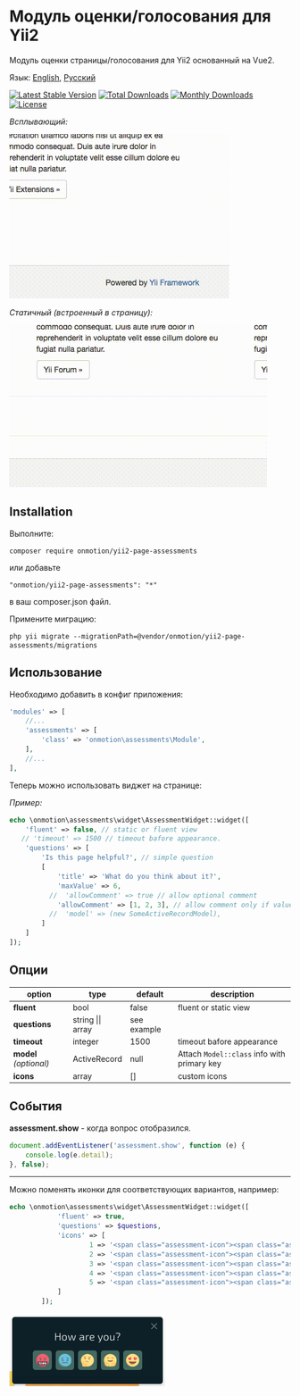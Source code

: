 # Модуль оценки/голосования для Yii2
Модуль оценки страницы/голосования для Yii2 основанный на Vue2.

Язык: [English](README.md), [Русский](README.ru.md)

[![Latest Stable Version](https://poser.pugx.org/onmotion/yii2-page-assessments/v/stable)](https://packagist.org/packages/onmotion/yii2-page-assessments)
[![Total Downloads](https://poser.pugx.org/onmotion/yii2-page-assessments/downloads)](https://packagist.org/packages/onmotion/yii2-page-assessments)
[![Monthly Downloads](https://poser.pugx.org/onmotion/yii2-page-assessments/d/monthly)](https://packagist.org/packages/onmotion/yii2-page-assessments)
[![License](https://poser.pugx.org/onmotion/yii2-page-assessments/license)](https://packagist.org/packages/onmotion/yii2-page-assessments)

*Всплывающий:*

![fluent](https://github.com/onmotion/yii2-page-assessments/blob/docs/docs/fluent.gif?raw=true)

*Статичный (встроенный в страницу):*

![fluent](https://github.com/onmotion/yii2-page-assessments/blob/docs/docs/static.gif?raw=true)

Installation
--

Выполните:

    composer require onmotion/yii2-page-assessments

или добавьте 

    "onmotion/yii2-page-assessments": "*"

в ваш composer.json файл.

Примените миграцию:

    php yii migrate --migrationPath=@vendor/onmotion/yii2-page-assessments/migrations

Использование
--

Необходимо добавить в конфиг приложения:

```php
'modules' => [
    //...
    'assessments' => [
        'class' => 'onmotion\assessments\Module',
    ],
    //...
],
```

Теперь можно использовать виджет на странице:

*Пример:*

```php
echo \onmotion\assessments\widget\AssessmentWidget::widget([
    'fluent' => false, // static or fluent view
   // 'timeout' => 1500 // timeout bafore appearance.
    'questions' => [
        'Is this page helpful?', // simple question
        [
            'title' => 'What do you think about it?',
            'maxValue' => 6, 
          //  'allowComment' => true // allow optional comment
            'allowComment' => [1, 2, 3], // allow comment only if value is 1, 2 or 3.
          //  'model' => (new SomeActiveRecordModel),
        ]
    ]
]);
```
Опции
--

| option     | type | default  | description |
| --------   | --------  | --------  | --------  |
| **fluent**     | bool     | false    | fluent or static view  |
| **questions**   | string \|\| array   | see example | 
| **timeout** | integer | 1500 | timeout bafore appearance |
| **model** _(optional)_   | ActiveRecord   | null | Attach `Model::class` info with primary key  |
| **icons** | array | [] | custom icons |


События
--

**assessment.show** - когда вопрос отобразился.

```javascript
document.addEventListener('assessment.show', function (e) {
    console.log(e.detail);
}, false);
```
---

Можно поменять иконки для соответствующих вариантов, например:

```php
echo \onmotion\assessments\widget\AssessmentWidget::widget([
            'fluent' => true,
            'questions' => $questions,
            'icons' => [
                    1 => '<span class="assessment-icon"><span class="assessment-icon__angry"></span></span>',
                    2 => '<span class="assessment-icon"><span class="assessment-icon__sad"></span></span>',
                    3 => '<span class="assessment-icon"><span class="assessment-icon__thinking"></span></span>',
                    4 => '<span class="assessment-icon"><span class="assessment-icon__happy"></span></span>',
                    5 => '<span class="assessment-icon"><span class="assessment-icon__in-love"></span></span>',
            ]
        ]);
```

![icons](https://github.com/onmotion/yii2-page-assessments/blob/docs/docs/icons.png?raw=true)
